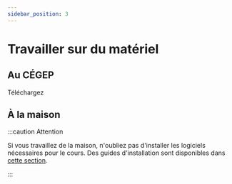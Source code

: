 ```yaml
---
sidebar_position: 3
---
```


# Travailler sur du matériel

## Au CÉGEP

Téléchargez 

## À la maison

:::caution Attention

Si vous travaillez de la maison, n'oubliez pas d'installer les logiciels nécessaires pour le cours. Des guides d'installation sont disponibles dans [cette section](./installation-des-logiciels).

:::


